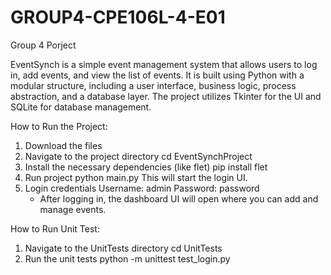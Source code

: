 # GROUP4-CPE106L-4-E01
Group 4 Porject

EventSynch is a simple event management system that allows users to log in, add events, and view the list of events. It is built using Python with a modular structure, including a user interface, business logic, process abstraction, and a database layer. The project utilizes Tkinter for the UI and SQLite for database management.

How to Run the Project:
1. Download the files
2. Navigate to the project directory
   cd EventSynchProject
3. Install the necessary dependencies (like flet)
   pip install flet
4. Run project
   python main.py
  This will start the login UI.
5. Login credentials
   Username: admin
   Password: password
   - After logging in, the dashboard UI will open where you can add and manage events.

How to Run Unit Test:
1. Navigate to the UnitTests directory
   cd UnitTests
2. Run the unit tests
   python -m unittest test_login.py


